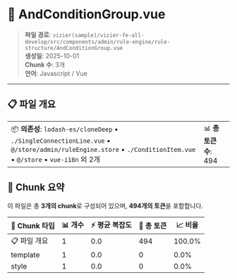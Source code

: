 # 📄 AndConditionGroup.vue

> **파일 경로**: `vizier(sample)/vizier-fe-all-develop/src/components/admin/rule-engine/rule-structure/AndConditionGroup.vue`  
> **생성일**: 2025-10-01  
> **Chunk 수**: 3개  
> **언어**: Javascript / Vue
---





## 📋 파일 개요

| | |
|--|--|
| 📦 **의존성**: `lodash-es/cloneDeep` • `./SingleConnectionLine.vue` • `@/store/admin/ruleEngine.store` • `./ConditionItem.vue` • `@/store` • `vue-i18n` 외 2개 | 📊 **총 토큰 수**: 494 |






## 🧩 Chunk 요약

이 파일은 총 **3개의 chunk**로 구성되어 있으며, **494개의 토큰**을 포함합니다.

| 🧩 Chunk 타입 | 📊 개수 | ⚡ 평균 복잡도 | 📝 총 토큰 | 📈 비율 |
|---------------|--------|-------------|----------|--------|
| 📋 파일 개요 | 1 | 0.0 | 494 | 100.0% |
| template | 1 | 0.0 | 0 | 0.0% |
| style | 1 | 0.0 | 0 | 0.0% |

